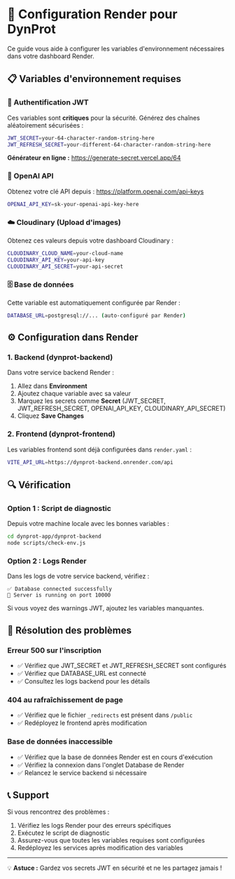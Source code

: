 # 🚀 Configuration Render pour DynProt

Ce guide vous aide à configurer les variables d'environnement nécessaires dans votre dashboard Render.

## 📋 Variables d'environnement requises

### 🔐 Authentification JWT
Ces variables sont **critiques** pour la sécurité. Générez des chaînes aléatoirement sécurisées :

```bash
JWT_SECRET=your-64-character-random-string-here
JWT_REFRESH_SECRET=your-different-64-character-random-string-here
```

**Générateur en ligne :** https://generate-secret.vercel.app/64

### 🤖 OpenAI API
Obtenez votre clé API depuis : https://platform.openai.com/api-keys

```bash
OPENAI_API_KEY=sk-your-openai-api-key-here
```

### ☁️ Cloudinary (Upload d'images)
Obtenez ces valeurs depuis votre dashboard Cloudinary :

```bash
CLOUDINARY_CLOUD_NAME=your-cloud-name
CLOUDINARY_API_KEY=your-api-key
CLOUDINARY_API_SECRET=your-api-secret
```

### 🗄️ Base de données
Cette variable est automatiquement configurée par Render :

```bash
DATABASE_URL=postgresql://... (auto-configuré par Render)
```

## ⚙️ Configuration dans Render

### 1. Backend (dynprot-backend)
Dans votre service backend Render :

1. Allez dans **Environment** 
2. Ajoutez chaque variable avec sa valeur
3. Marquez les secrets comme **Secret** (JWT_SECRET, JWT_REFRESH_SECRET, OPENAI_API_KEY, CLOUDINARY_API_SECRET)
4. Cliquez **Save Changes**

### 2. Frontend (dynprot-frontend)
Les variables frontend sont déjà configurées dans `render.yaml` :

```bash
VITE_API_URL=https://dynprot-backend.onrender.com/api
```

## 🔍 Vérification

### Option 1 : Script de diagnostic
Depuis votre machine locale avec les bonnes variables :

```bash
cd dynprot-app/dynprot-backend
node scripts/check-env.js
```

### Option 2 : Logs Render
Dans les logs de votre service backend, vérifiez :

```
✅ Database connected successfully
🚀 Server is running on port 10000
```

Si vous voyez des warnings JWT, ajoutez les variables manquantes.

## 🐛 Résolution des problèmes

### Erreur 500 sur l'inscription
- ✅ Vérifiez que JWT_SECRET et JWT_REFRESH_SECRET sont configurés
- ✅ Vérifiez que DATABASE_URL est connecté
- ✅ Consultez les logs backend pour les détails

### 404 au rafraîchissement de page
- ✅ Vérifiez que le fichier `_redirects` est présent dans `/public`
- ✅ Redéployez le frontend après modification

### Base de données inaccessible
- ✅ Vérifiez que la base de données Render est en cours d'exécution
- ✅ Vérifiez la connexion dans l'onglet Database de Render
- ✅ Relancez le service backend si nécessaire

## 📞 Support

Si vous rencontrez des problèmes :

1. Vérifiez les logs Render pour des erreurs spécifiques
2. Exécutez le script de diagnostic
3. Assurez-vous que toutes les variables requises sont configurées
4. Redéployez les services après modification des variables

---

💡 **Astuce :** Gardez vos secrets JWT en sécurité et ne les partagez jamais !